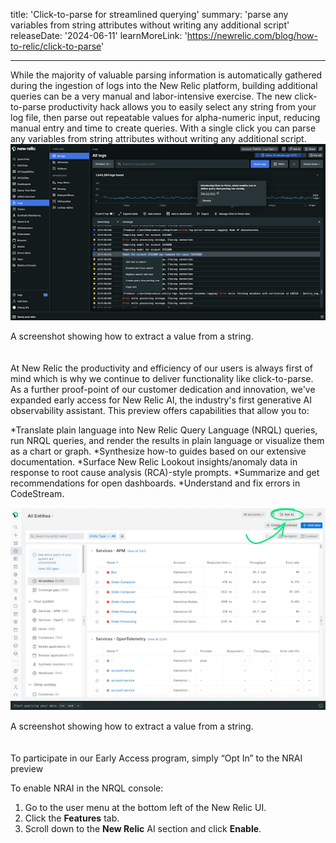 title: 'Click-to-parse for streamlined querying'
summary: 'parse any variables from string attributes without writing any additional script'
releaseDate: '2024-06-11'
learnMoreLink: 'https://newrelic.com/blog/how-to-relic/click-to-parse'

---
While the majority of valuable parsing information is automatically gathered during the ingestion of logs into the New Relic platform, building additional queries can be a very manual and labor-intensive exercise. The new click-to-parse productivity hack allows you to easily select any string from your log file, then parse out repeatable values for alpha-numeric input, reducing manual entry and time to create queries. With a single click you can parse any variables from string attributes without writing any additional script.
![A screenshot showing how to extract a value from a string.](./images/pic2.png "A screenshot showing how to extract a value from a string.")
<figcaption>A screenshot showing how to extract a value from a string.</figcaption>
<BR>
<BR>
At New Relic the productivity and efficiency of our users is always first of mind which is why we continue to deliver functionality like click-to-parse. As a further proof-point of our customer dedication and innovation, we've expanded early access for New Relic AI, the industry's first generative AI observability assistant. This preview offers capabilities that allow you to:

*Translate plain language into New Relic Query Language (NRQL) queries, run NRQL queries, and render the results in plain language or visualize them as a chart or graph.
*Synthesize how-to guides based on our extensive documentation.
*Surface New Relic Lookout insights/anomaly data in response to root cause analysis (RCA)-style prompts.
*Summarize and get recommendations for open dashboards.
*Understand and fix errors in CodeStream.

![A screenshot showing NRAI enabled.](./images/Pic1.png "A screenshot showing NRAI enabled.")
<figcaption>A screenshot showing how to extract a value from a string.</figcaption>
<BR>
<BR>
To participate in our Early Access program, simply “Opt In” to the NRAI preview 

To enable NRAI in the NRQL console:
1. Go to the user menu at the bottom left of the New Relic UI.
2. Click the **Features** tab.
3. Scroll down to the **New Relic** AI section and click **Enable**.
